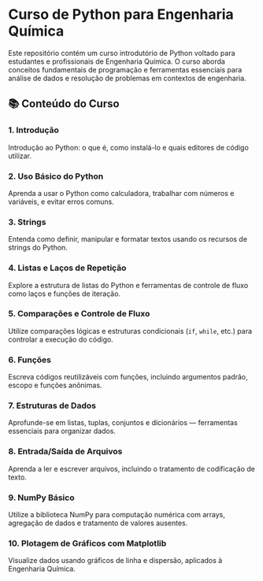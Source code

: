 # Curso de Python para Engenharia Química

Este repositório contém um curso introdutório de Python voltado para estudantes e profissionais de Engenharia Química. O curso aborda conceitos fundamentais de programação e ferramentas essenciais para análise de dados e resolução de problemas em contextos de engenharia.

## 📚 Conteúdo do Curso

### 1. Introdução  
Introdução ao Python: o que é, como instalá-lo e quais editores de código utilizar.

### 2. Uso Básico do Python  
Aprenda a usar o Python como calculadora, trabalhar com números e variáveis, e evitar erros comuns.

### 3. Strings  
Entenda como definir, manipular e formatar textos usando os recursos de strings do Python.

### 4. Listas e Laços de Repetição  
Explore a estrutura de listas do Python e ferramentas de controle de fluxo como laços e funções de iteração.

### 5. Comparações e Controle de Fluxo  
Utilize comparações lógicas e estruturas condicionais (`if`, `while`, etc.) para controlar a execução do código.

### 6. Funções  
Escreva códigos reutilizáveis com funções, incluindo argumentos padrão, escopo e funções anônimas.

### 7. Estruturas de Dados  
Aprofunde-se em listas, tuplas, conjuntos e dicionários — ferramentas essenciais para organizar dados.

### 8. Entrada/Saída de Arquivos  
Aprenda a ler e escrever arquivos, incluindo o tratamento de codificação de texto.

### 9. NumPy Básico  
Utilize a biblioteca NumPy para computação numérica com arrays, agregação de dados e tratamento de valores ausentes.

### 10. Plotagem de Gráficos com Matplotlib  
Visualize dados usando gráficos de linha e dispersão, aplicados à Engenharia Química.
